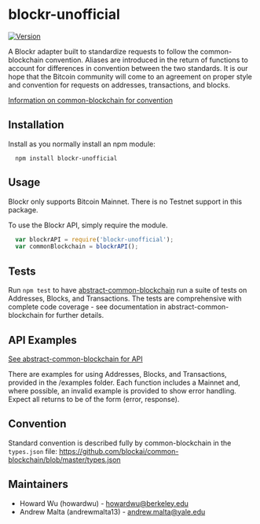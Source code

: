 # blockr-unofficial

[![Version](http://img.shields.io/npm/v/blockr-unofficial.svg)](https://www.npmjs.org/package/blockr-unofficial)

A Blockr adapter built to standardize requests to follow the common-blockchain convention. Aliases are introduced in the return of functions to account for differences in convention between the two standards. It is our hope that the Bitcoin community will come to an agreement on proper style and convention for requests on addresses, transactions, and blocks. 

[Information on common-blockchain for convention](https://github.com/common-blockchain/common-blockchain/blob/master/README.md)

## Installation

Install as you normally install an npm module:
```
  npm install blockr-unofficial
```

## Usage

Blockr only supports Bitcoin Mainnet. There is no Testnet support in this package.

To use the Blockr API, simply require the module.
```javascript
  var blockrAPI = require('blockr-unofficial');
  var commonBlockchain = blockrAPI();
```

## Tests

Run ``` npm test ``` to have [abstract-common-blockchain](https://github.com/blockai/abstract-common-blockchain/blob/master/README.md) run a suite of tests on Addresses, Blocks, and Transactions. The tests are comprehensive with complete code coverage - see documentation in abstract-common-blockchain for further details.

## API Examples

[See abstract-common-blockchain for API](https://github.com/blockai/abstract-common-blockchain/blob/master/README.md)

There are examples for using Addresses, Blocks, and Transactions, provided in the /examples folder. Each function includes a Mainnet and, where possible, an invalid example is provided to show error handling. Expect all returns to be of the form (error, response).

## Convention

Standard convention is described fully by common-blockchain in the ```types.json``` file: https://github.com/blockai/common-blockchain/blob/master/types.json

## Maintainers
  * Howard Wu (howardwu) - howardwu@berkeley.edu
  * Andrew Malta (andrewmalta13) - andrew.malta@yale.edu
